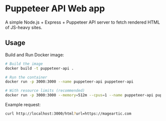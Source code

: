 # Puppeteer API Web app

A simple Node.js + Express + Puppeteer API server to fetch rendered HTML of JS-heavy sites.

## Usage

Build and Run Docker image:

```bash
# Build the image
docker build -t puppeteer-api .

# Run the container
docker run -p 3000:3000 --name puppeteer-api puppeteer-api

# With resource limits (recommended)
docker run -p 3000:3000 --memory=512m --cpus=1 --name puppeteer-api puppeteer-api
```

Example request:

```bash
curl http://localhost:3000/html?url=https://mageartic.com
```
